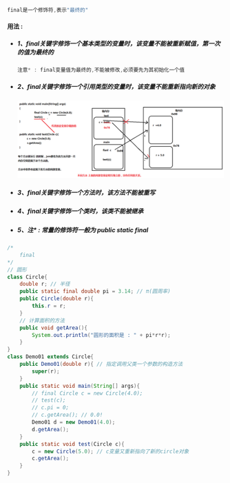 ```java
final是一个修饰符,表示"最终的"
```

#### 用法 :

* ##### 1、final关键字修饰一个基本类型的变量时，该变量不能被重新赋值，第一次的值为最终的

  ```java
  注意* : final变量值为最终的,不能被修改,必须要先为其初始化一个值
  ```

* ##### 2、final关键字修饰一个引用类型的变量时，该变量不能重新指向新的对象

  ![](/assets/final关键字.png)

* ##### 3、final关键字修饰一个方法时，该方法不能被重写
* ##### 4、final关键字修饰一个类时，该类不能被继承
* ##### 5、注\* : 常量的修饰符一般为 public static final

```java
/*
	final
*/
// 圆形
class Circle{
	double r; // 半径
	public static final double pi = 3.14; // π(圆周率)
	public Circle(double r){
		this.r = r;
	}
	// 计算面积的方法
	public void getArea(){
		System.out.println("圆形的面积是 : " + pi*r*r);
	} 
}
class Demo01 extends Circle{
	public Demo01(double r){ // 指定调用父类一个参数的构造方法
		super(r);
	}
	public static void main(String[] args){
		// final Circle c = new Circle(4.0);
		// test(c);
		// c.pi = 0;
		// c.getArea(); // 0.0!
		Demo01 d = new Demo01(4.0);
		d.getArea();
	}
	public static void test(Circle c){
		c = new Circle(5.0); // c变量又重新指向了新的circle对象
		c.getArea();
	}
}
```



